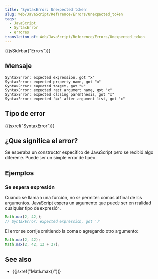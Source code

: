 ```yaml
---
title: 'SyntaxError: Unexpected token'
slug: Web/JavaScript/Reference/Errors/Unexpected_token
tags:
  - JavaScript
  - SyntaxError
  - errores
translation_of: Web/JavaScript/Reference/Errors/Unexpected_token
---
```


{{jsSidebar("Errors")}}

## Mensaje

```
SyntaxError: expected expression, got "x"
SyntaxError: expected property name, got "x"
SyntaxError: expected target, got "x"
SyntaxError: expected rest argument name, got "x"
SyntaxError: expected closing parenthesis, got "x"
SyntaxError: expected '=>' after argument list, got "x"
```

## Tipo de error

{{jsxref("SyntaxError")}}

## ¿Que significa el error?

Se esperaba un constructor específico de JavaScript pero se recibió algo diferente. Puede ser un simple error de tipeo.

## Ejemplos

### Se espera expresión

Cuando se llama a una función, no se permiten comas al final de los argumentos. JavaScript espera un argumento que puede ser en realidad cualquier tipo de expresión.

```js example-bad
Math.max(2, 42,);
// SyntaxError: expected expression, got ')'
```

El error se corrije omitiendo la coma o agregando otro argumento:

```js example-good
Math.max(2, 42);
Math.max(2, 42, 13 + 37);
```

## See also

- {{jsxref("Math.max()")}}

